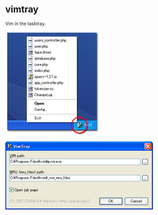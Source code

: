 vimtray
=======

Vim in the tasktray.

![vimtray](vimtray.png)

![vimtray config](vimtray-config.png)
